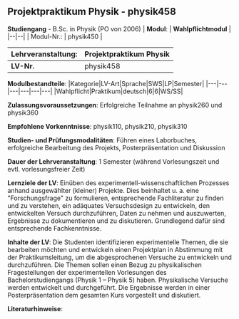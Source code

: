 ## Projektpraktikum Physik - physik458

**Studiengang** - B.Sc. in Physik (PO von 2006)
| **Modul**: | **Wahlpflichtmodul** |
|--|--|
| Modul-Nr.: | physik450 |

| **Lehrveranstaltung**: | Projektpraktikum Physik |
|------|------|
| **LV-Nr.** | physik458 |

**Modulbestandteile**:
|Kategorie|LV-Art|Sprache|SWS|LP|Semester|
|---|---|---|---|---|---|
|Wahlpflicht|Praktikum|deutsch|6|6|WS/SS|

**Zulassungsvoraussetzungen**:
Erfolgreiche Teilnahme an physik260 und physik360

**Empfohlene Vorkenntnisse**:
physik110, physik210, physik310

**Studien- und Prüfungsmodalitäten**:
Führen eines Laborbuches, erfolgreiche Bearbeitung des Projekts, Posterpräsentation und Diskussion

**Dauer der Lehrveranstaltung**:
1 Semester (während Vorlesungszeit und evtl. vorlesungsfreier Zeit)

**Lernziele der LV**:
Einüben des experimentell-wissenschaftlichen Prozesses anhand ausgewählter (kleiner) Projekte. Dies beinhaltet u. a. eine "Forschungsfrage" zu formulieren, entsprechende Fachliteratur zu finden und zu verstehen, ein adäquates Versuchsdesign zu entwickeln, den entwickelten Versuch durchzuführen, Daten zu nehmen und auszuwerten, Ergebnisse zu dokumentieren und zu diskutieren. Grundlegend dafür sind entsprechende Fachkenntnisse.

**Inhalte der LV**:
Die Studenten identifizieren experimentelle Themen, die sie bearbeiten möchten und entwickeln einen Projektplan in Abstimmung mit der Praktikumsleitung, um die abgesprochenen Versuche zu entwickeln und durchzuführen. Die Themen sollen einen Bezug zu physikalischen Fragestellungen der experimentellen Vorlesungen des Bachelorstudiengangs (Physik 1 – Physik  5) haben. Physikalische Versuche werden entwickelt und durchgeführt. Die Ergebnisse werden in einer Posterpräsentation dem gesamten Kurs vorgestellt und diskutiert.

**Literaturhinweise**:



